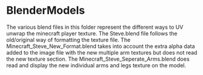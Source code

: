 # BlenderModels
The various blend files in this folder represent the different ways to UV unwrap the minecraft player texture.
The Steve.blend file follows the old/original way of formatting the texture file.
The Minecraft_Steve_New_Format.blend takes into account the extra alpha data added to the image file with the new multiple arm textures but does not read the new texture section.
The Minecraft_Steve_Seperate_Arms.blend does read and display the new individual arms and legs texture on the model.